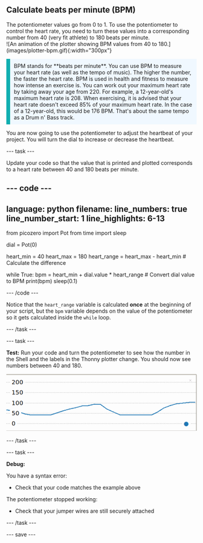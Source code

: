 ## Calculate beats per minute (BPM) 

<div style="display: flex; flex-wrap: wrap">
<div style="flex-basis: 200px; flex-grow: 1; margin-right: 15px;">
The potentiometer values go from 0 to 1. To use the potentiometer to control the heart rate, you need to turn these values into a corresponding number from 40 (very fit athlete) to 180 beats per minute. 
</div>
<div>
![An animation of the plotter showing BPM values from 40 to 180.](images/plotter-bpm.gif){:width="300px"}
</div>
</div>

<p style='border-left: solid; border-width:10px; border-color: #0faeb0; background-color: aliceblue; padding: 10px;'>
BPM stands for **beats per minute**. You can use BPM to measure your heart rate (as well as the tempo of music). The higher the number, the faster the heart rate. BPM is used in health and fitness to measure how intense an exercise is. You can work out your maximum heart rate by taking away your age from 220. For example, a 12-year-old's maximum heart rate is 208. When exercising, it is advised that your heart rate doesn't exceed 85% of your maximum heart rate. In the case of a 12-year-old, this would be 176 BPM. That's about the same tempo as a Drum n' Bass track.
</p>

You are now going to use the potentiometer to adjust the heartbeat of your project. You will turn the dial to increase or decrease the heartbeat. 

--- task ---

Update your code so that the value that is printed and plotted corresponds to a heart rate between 40 and 180 beats per minute.

--- code ---
---
language: python
filename: 
line_numbers: true
line_number_start: 1
line_highlights: 6-13
---
from picozero import Pot
from time import sleep

dial = Pot(0)

heart_min = 40
heart_max = 180
heart_range = heart_max - heart_min # Calculate the difference

while True:
    bpm = heart_min + dial.value * heart_range # Convert dial value to BPM
    print(bpm)
    sleep(0.1)

--- /code ---

Notice that the `heart_range` variable is calculated **once** at the beginning of your script, but the `bpm` variable depends on the value of the potentiometer so it gets calculated inside the `while` loop.

--- /task ---

--- task ---

**Test:** Run your code and turn the potentiometer to see how the number in the Shell and the labels in the Thonny plotter change. You should now see numbers between 40 and 180.

![A screenshot of values plotted with a range from 0 to 180.](images/plotter-bpm.png) 

--- /task ---

--- task ---

**Debug:** 

You have a syntax error:
+ Check that your code matches the example above

The potentiometer stopped working:
+ Check that your jumper wires are still securely attached

--- /task ---


--- save ---
